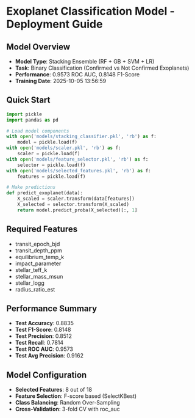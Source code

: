 # Exoplanet Classification Model - Deployment Guide

## Model Overview
- **Model Type**: Stacking Ensemble (RF + GB + SVM + LR)
- **Task**: Binary Classification (Confirmed vs Not Confirmed Exoplanets)
- **Performance**: 0.9573 ROC AUC, 0.8148 F1-Score
- **Training Date**: 2025-10-05 13:56:59

## Quick Start
```python
import pickle
import pandas as pd

# Load model components
with open('models/stacking_classifier.pkl', 'rb') as f:
    model = pickle.load(f)
with open('models/scaler.pkl', 'rb') as f:
    scaler = pickle.load(f)
with open('models/feature_selector.pkl', 'rb') as f:
    selector = pickle.load(f)
with open('models/selected_features.pkl', 'rb') as f:
    features = pickle.load(f)

# Make predictions
def predict_exoplanet(data):
    X_scaled = scaler.transform(data[features])
    X_selected = selector.transform(X_scaled)
    return model.predict_proba(X_selected)[:, 1]
```

## Required Features
- transit_epoch_bjd
- transit_depth_ppm
- equilibrium_temp_k
- impact_parameter
- stellar_teff_k
- stellar_mass_msun
- stellar_logg
- radius_ratio_est

## Performance Summary
- **Test Accuracy**: 0.8835
- **Test F1-Score**: 0.8148
- **Test Precision**: 0.8512
- **Test Recall**: 0.7814
- **Test ROC AUC**: 0.9573
- **Test Avg Precision**: 0.9162

## Model Configuration
- **Selected Features**: 8 out of 18
- **Feature Selection**: F-score based (SelectKBest)
- **Class Balancing**: Random Over-Sampling
- **Cross-Validation**: 3-fold CV with roc_auc
